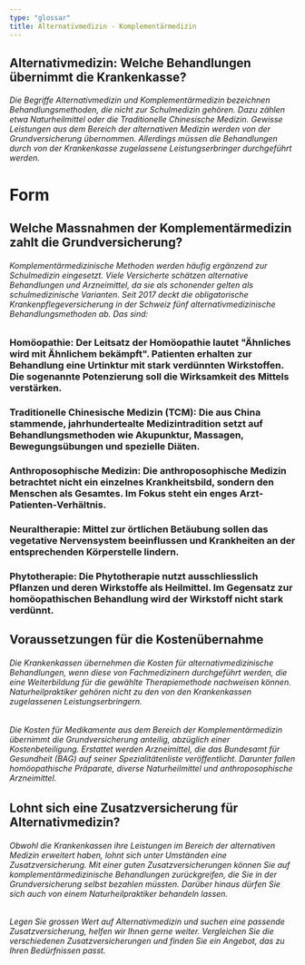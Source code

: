 ```yaml
---
type: "glossar"
title: Alternativmedizin - Komplementärmedizin
---
```


## Alternativmedizin: Welche Behandlungen übernimmt die Krankenkasse?

###### Die Begriffe Alternativmedizin und Komplementärmedizin bezeichnen Behandlungsmethoden, die nicht zur Schulmedizin gehören. Dazu zählen etwa Naturheilmittel oder die Traditionelle Chinesische Medizin. Gewisse Leistungen aus dem Bereich der alternativen Medizin werden von der Grundversicherung übernommen. Allerdings müssen die Behandlungen durch von der Krankenkasse zugelassene Leistungserbringer durchgeführt werden.

# Form

## Welche Massnahmen der Komplementärmedizin zahlt die Grundversicherung?

###### Komplementärmedizinische Methoden werden häufig ergänzend zur Schulmedizin eingesetzt. Viele Versicherte schätzen alternative Behandlungen und Arzneimittel, da sie als schonender gelten als schulmedizinische Varianten. Seit 2017 deckt die obligatorische Krankenpflegeversicherung in der Schweiz fünf alternativmedizinische Behandlungsmethoden ab. Das sind:

### Homöopathie: Der Leitsatz der Homöopathie lautet "Ähnliches wird mit Ähnlichem bekämpft". Patienten erhalten zur Behandlung eine Urtinktur mit stark verdünnten Wirkstoffen. Die sogenannte Potenzierung soll die Wirksamkeit des Mittels verstärken.

### Traditionelle Chinesische Medizin (TCM): Die aus China stammende, jahrhundertealte Medizintradition setzt auf Behandlungsmethoden wie Akupunktur, Massagen, Bewegungsübungen und spezielle Diäten.

### Anthroposophische Medizin: Die anthroposophische Medizin betrachtet nicht ein einzelnes Krankheitsbild, sondern den Menschen als Gesamtes. Im Fokus steht ein enges Arzt-Patienten-Verhältnis.

### Neuraltherapie: Mittel zur örtlichen Betäubung sollen das vegetative Nervensystem beeinflussen und Krankheiten an der entsprechenden Körperstelle lindern.

### Phytotherapie: Die Phytotherapie nutzt ausschliesslich Pflanzen und deren Wirkstoffe als Heilmittel. Im Gegensatz zur homöopathischen Behandlung wird der Wirkstoff nicht stark verdünnt.

## Voraussetzungen für die Kostenübernahme

###### Die Krankenkassen übernehmen die Kosten für alternativmedizinische Behandlungen, wenn diese von Fachmedizinern durchgeführt werden, die eine Weiterbildung für die gewählte Therapiemethode nachweisen können. Naturheilpraktiker gehören nicht zu den von den Krankenkassen zugelassenen Leistungserbringern.

###### Die Kosten für Medikamente aus dem Bereich der Komplementärmedizin übernimmt die Grundversicherung anteilig, abzüglich einer Kostenbeteiligung. Erstattet werden Arzneimittel, die das Bundesamt für Gesundheit (BAG) auf seiner Spezialitätenliste veröffentlicht. Darunter fallen homöopathische Präparate, diverse Naturheilmittel und anthroposophische Arzneimittel.

## Lohnt sich eine Zusatzversicherung für Alternativmedizin?

###### Obwohl die Krankenkassen ihre Leistungen im Bereich der alternativen Medizin erweitert haben, lohnt sich unter Umständen eine Zusatzversicherung. Mit einer guten Zusatzversicherungen können Sie auf komplementärmedizinische Behandlungen zurückgreifen, die Sie in der Grundversicherung selbst bezahlen müssten. Darüber hinaus dürfen Sie sich auch von einem Naturheilpraktiker behandeln lassen.

###### Legen Sie grossen Wert auf Alternativmedizin und suchen eine passende Zusatzversicherung, helfen wir Ihnen gerne weiter. Vergleichen Sie die verschiedenen Zusatzversicherungen und finden Sie ein Angebot, das zu Ihren Bedürfnissen passt.
